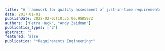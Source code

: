 ```yaml
---
title: "A framework for quality assessment of just-in-time requirements: the case of open source feature requests"
date: 2017-01-01
publishDate: 2022-02-02T10:35:00.988597Z
authors: ["Petra Heck", "Andy Zaidman"]
publication_types: ["2"]
abstract: ""
featured: false
publication: "*Requirements Engineering*"
---
```


